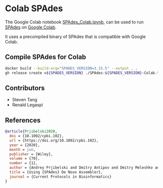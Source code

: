 # Colab SPAdes

The Google Colab notebook
[SPAdes_Colab.ipynb](https://colab.research.google.com/github/steventango/colab-spades/blob/main/SPAdes_Colab.ipynb),
can be used to run [SPAdes](https://github.com/ablab/spades) on [Google
Colab](https://colab.research.google.com/).

It uses a precompiled binary of SPAdes that is compatible with Google
Colab.

## Compile SPAdes for Colab

```bash
docker build --build-arg="SPADES_VERSION=3.15.5" --output . .
gh release create v${SPADES_VERSION} ./SPAdes-${SPADES_VERSION}-Colab.tar.gz
```

## Contributors
- Steven Tang
- Renald Legaspi

## References

```bibtex
@article{Prjibelski2020,
  doi = {10.1002/cpbi.102},
  url = {https://doi.org/10.1002/cpbi.102},
  year = {2020},
  month = jun,
  publisher = {Wiley},
  volume = {70},
  number = {1},
  author = {Andrey Prjibelski and Dmitry Antipov and Dmitry Meleshko and Alla Lapidus and Anton Korobeynikov},
  title = {Using {SPAdes} De Novo Assembler},
  journal = {Current Protocols in Bioinformatics}
}
```
